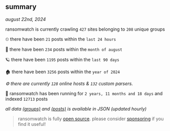 
## summary
_august 22nd, 2024_

ransomwatch is currently crawling `427` sites belonging to `208` unique groups

⏲ there have been `21` posts within the `last 24 hours`

🦈 there have been `234` posts within the `month of august`

🪐 there have been `1195` posts within the `last 90 days`

🏚 there have been `3256` posts within the `year of 2024`

_⚙️ there are currently `128` online hosts & `132` custom parsers._

🦕 ransomwatch has been running for `2 years, 11 months and 18 days` and indexed `12713` posts

_all data  [(groups)](http://ransomwhat.telemetry.ltd/groups) and [(posts)](http://ransomwhat.telemetry.ltd/posts) is available in JSON (updated hourly)_

> ransomwatch is fully [open source](https://github.com/joshhighet/ransomwatch#ransomwatch--). please consider [sponsoring](https://github.com/sponsors/joshhighet) if you find it useful!
